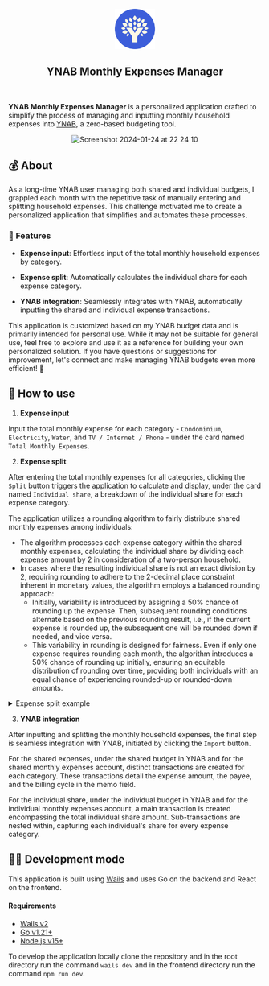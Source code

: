 <p align="center">
  <img src="build/appicon.png" width="80px" height="80px">
</p>

<h2 align="center">YNAB Monthly Expenses Manager</h2>

<br />

**YNAB Monthly Expenses Manager** is a personalized application crafted to simplify the process of managing and inputting monthly household expenses into [YNAB](https://www.ynab.com/), a zero-based budgeting tool.

<p align="center">
  <img width="700" alt="Screenshot 2024-01-24 at 22 24 10" src="https://github.com/tostasmistas/ynab-monthly-expenses-manager/assets/11311824/1ea183bb-cbbb-4d61-bdb2-0e96dc44f738">
</p>

## 💰 About

As a long-time YNAB user managing both shared and individual budgets, I grappled each month with the repetitive task of manually entering and splitting household expenses.
This challenge motivated me to create a personalized application that simplifies and automates these processes.

### 🚀 Features 

- **Expense input**: Effortless input of the total monthly household expenses by category.

- **Expense split**: Automatically calculates the individual share for each expense category.

- **YNAB integration**: Seamlessly integrates with YNAB, automatically inputting the shared and individual expense transactions.

This application is customized based on my YNAB budget data and is primarily intended for personal use.
While it may not be suitable for general use, feel free to explore and use it as a reference for building your own personalized solution.
If you have questions or suggestions for improvement, let's connect and make managing YNAB budgets even more efficient! 🤝

## 📖 How to use

1. **Expense input**

Input the total monthly expense for each category - `Condominium`, `Electricity`, `Water`, and `TV / Internet / Phone` - under the card named `Total Monthly Expenses`.

2. **Expense split**

After entering the total monthly expenses for all categories, clicking the `Split` button triggers the application to calculate and display, under the card named `Individual share`, a breakdown of the individual share for each expense category.

The application utilizes a rounding algorithm to fairly distribute shared monthly expenses among individuals:

- The algorithm processes each expense category within the shared monthly expenses, calculating the individual share by dividing each expense amount by 2 in consideration of a two-person household.
- In cases where the resulting individual share is not an exact division by 2, requiring rounding to adhere to the 2-decimal place constraint inherent in monetary values, the algorithm employs a balanced rounding approach:
  - Initially, variability is introduced by assigning a 50% chance of rounding up the expense. Then, subsequent rounding conditions alternate based on the previous rounding result, i.e., if the current expense is rounded up, the subsequent one will be rounded down if needed, and vice versa.
  - This variability in rounding is designed for fairness. Even if only one expense requires rounding each month, the algorithm introduces a 50% chance of rounding up initially, ensuring an equitable distribution of rounding over time, providing both individuals with an equal chance of experiencing rounded-up or rounded-down amounts.

<details>
<summary>Expense split example</summary>

 <p>

Suppose the total shared monthly expenses are:

- Condominium: `245.75€`
- Electricity: `130.52€`
- Water: `60.25€`
- TV / Internet / Phone: `85.90€`

Applying the algorithm step by step:

- Condominium:
  - The individual share is `245.75€ / 2 = 122.875€`, which is not an exact division by 2, requiring rounding. The initial 50% chance of rounding up is considered. 
  - Assuming that chance dictated a rounding down, the individual share is rounded down to `122.87€`.

- Electricity:
  - The individual share is `130.52€ / 2 = 65.26€`, which is an exact division by 2, so no rounding is required.

- Water:
  - The individual share is `60.25€ / 2 = 30.125€`, which is not an exact division by 2, requiring rounding.
  - The rounding is determined by the toggle from the Condominium category, so the individual share is rounded up to `30.13€`.

- TV / Internet / Phone:
  - The individual share is `85.90€ / 2 = 42.95€`, which is an exact division by 2, so no rounding is required.

</details>

3. **YNAB integration**

After inputting and splitting the monthly household expenses, the final step is seamless integration with YNAB, initiated by clicking the `Import` button.

For the shared expenses, under the shared budget in YNAB and for the shared monthly expenses account, distinct transactions are created for each category. These transactions detail the expense amount, the payee, and the billing cycle in the memo field.

For the individual share, under the individual budget in YNAB and for the individual monthly expenses account, a main transaction is created encompassing the total individual share amount. Sub-transactions are nested within, capturing each individual's share for every expense category.

## 🧑‍💻 Development mode

This application is built using [Wails](https://wails.io/) and uses Go on the backend and React on the frontend.

#### Requirements

- [Wails v2](https://github.com/wailsapp/wails)
- [Go v1.21+](https://go.dev/doc/install)
- [Node.js v15+](https://nodejs.org/en/download/)

To develop the application locally clone the repository and in the root directory run the command `wails dev` and in the frontend directory run the command `npm run dev`.
